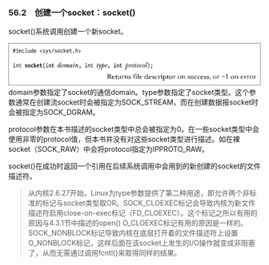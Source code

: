 ### 56.2　创建一个socket：socket()

socket()系统调用创建一个新socket。



![1439.png](../images/1439.png)
domain参数指定了socket的通信domain。type参数指定了socket类型。这个参数通常在创建流socket时会被指定为SOCK_STREAM，而在创建数据报socket时会被指定为SOCK_DGRAM。

protocol参数在本书描述的socket类型中总会被指定为0。在一些socket类型中会使用非零的protocol值，但本书并没有对这些socket类型进行描述。如在裸socket（SOCK_RAW）中会将protocol指定为IPPROTO_RAW。

socket()在成功时返回一个引用在后续系统调用中会用到的新创建的socket的文件描述符。

> 从内核2.6.27开始，Linux为type参数提供了第二种用途，即允许两个非标准的标记与socket类型取OR。SOCK_CLOEXEC标记会导致内核为新文件描述符启用close-on-exec标记（FD_CLOEXEC）。这个标记之所以有用的原因与4.3.1节中描述的open() O_CLOEXEC标记有用的原因是一样的。SOCK_NONBLOCK标记导致内核在底层打开着的文件描述符上设置O_NONBLOCK标记，这样后面在该socket上发生的I/O操作就变成非阻塞了，从而无需通过调用fcntl()来取得同样的结果。

